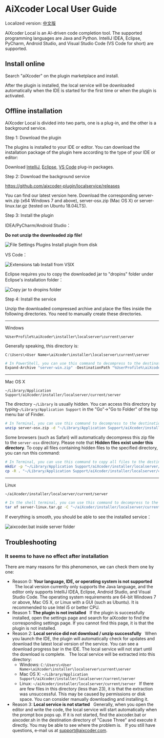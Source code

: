 # AiXcoder Local User Guide

Localized version: [中文版](https://github.com/aixcoder-plugin/localservice/blob/master/%E6%9C%AC%E5%9C%B0%E7%89%88aiXcoder%E4%BD%BF%E7%94%A8%E6%8C%87%E5%8D%97.md)

AiXcoder Local is an AI-driven code completion tool. The supported programming languages ​​are Java and Python. IntelliJ IDEA, Eclipse, PyCharm, Android Studio, and Visual Studio Code (VS Code for short) are supported.

## Install online

Search "aiXcoder" on the plugin marketplace and install.

After the plugin is installed, the local service will be downloaded automatically when the IDE is started for the first time or when the plugin is activated.

## Offline installation

AiXcoder Local is divided into two parts, one is a plug-in, and the other is a background service.

Step 1: Download the plugin

The plugins is installed to your IDE or editor. You can download the installation package of the plugin here according to the type of your IDE or editor:

Download [IntelliJ](https://plugins.jetbrains.com/plugin/13574-aixcoder-ai-completion/), [Eclipse](https://aixcoder.com/#/local), [VS Code](https://marketplace.visualstudio.com/items?itemName=aixcoder-plugin.aixcoder&ssr=false#overview) plug-in packages.

Step 2: Download the background service

https://github.com/aixcoder-plugin/localservice/releases

You can find our latest version here. Download the corresponding server-win.zip (x64 Windows 7 and above), server-osx.zip (Mac OS X) or server-linux.tar.gz (tested on Ubuntu 18.04LTS).

Step 3: Install the plugin

IDEA/PyCharm/Android Studio：

**Do not unzip the downloaded zip file!**

![File Settings Plugins Install plugin from disk](https://github.com/aixcoder-plugin/localservice/raw/master/idea-install-zip.png)

VS Code：

![Extensions tab Install from VSIX](https://github.com/aixcoder-plugin/localservice/raw/master/vscode-install-vsix.png)

Eclipse requires you to copy the downloaded jar to "dropins" folder under Eclipse's installation folder：

![Copy jar to dropins folder](https://github.com/aixcoder-plugin/localservice/raw/master/eclipse-installed.png)

Step 4: Install the service

Unzip the downloaded compressed archive and place the files inside the following directories. You need to manually create these directories.

***

Windows

`%UserProfile%\aiXcoder\installer\localserver\current\server`

Generally speaking, this directory is:

`C:\Users\<User Name>\aiXcoder\installer\localserver\current\server`

```powershell
# In PowerShell, you can use this command to decompress to the destination folder:
Expand-Archive "server-win.zip" -DestinationPath "%UserProfile%\aiXcoder\installer\localserver\current\server"
```

***

Mac OS X

`~/Library/Application Support/aiXcoder/installer/localserver/current/server`

The directory `~/Library` is usually hidden. You can access this directory by typing`~/Library/Application Support` in the "Go"->"Go to Folder" of the top menu bar of Finder.

```sh
# In Terminal, you can use this command to decompress to the destination folder:
unzip server-osx.zip -d "~/Library/Application Support/aiXcoder/installer/localserver/current/server"
```

Some browsers (such as Safari) will automatically decompress this zip file to the `server-osx` directory. Please note that **Hidden files exist under this directory**. To copy all files containing hidden files to the specified directory, you can run this command:

```sh
# In Terminal, you can use this command to copy all files to the destination folder:
mkdir -p "~/Library/Application Support/aiXcoder/installer/localserver/current/server"
cp -R . "~/Library/Application Support/aiXcoder/installer/localserver/current/server"
```

***

Linux

`~/aiXcoder/installer/localserver/current/server`

```sh
# In the shell terminal, you can use this command to decompress to the destination address:
tar xf server-linux.tar.gz -C "~/aiXcoder/installer/localserver/current/server"
```

If everything is smooth, you should be able to see the installed service：

![aixcoder.bat inside server folder](https://github.com/aixcoder-plugin/localservice/raw/master/local-installed.png)

## Troubleshooting

### It seems to have no effect after installation

There are many reasons for this phenomenon, we can check them one by one:

* Reason 0: **Your language, IDE, or operating system is not supported**
  The local version currently only supports the Java language, and the editor only supports IntelliJ IDEA, Eclipse, Android Studio, and Visual Studio Code. The operating system requirements are 64-bit Windows 7 or above, Mac OS X, or Linux with a GUI (such as Ubuntu). It is recommended to use Intel i5 or better CPU.
* Reason 1: **The plugin is not installed**
  If the plugin is successfully installed, open the settings page and search for aiXcoder to find the corresponding settings page. If you cannot find this page, it is that the plugin is not installed.
* Reason 2: **Local service did not download / unzip successfully**
  When you launch the IDE, the plugin will automatically check for updates and download the latest local version of the service. You can see a download progress bar in the IDE. The local service will not start until the download is complete.
  The local service will be extracted into this directory:
    * Windows: `C:\Users\<User Name>\aiXcoder\installer\localserver\current\server`
    * Mac OS X: `~/Library/Application Support/aiXcoder/installer/localserver/current/server`
    * Linux: `~/aiXcoder/installer/localserver/current/server`
  If there are few files in this directory (less than 23), it is that the extraction was unsuccessful. This may be caused by permissions or disk space. You can consider manually downloading and installing it.
* Reason 3: **Local service is not started**
  Generally, when you open the editor and write the code, the local service will start automatically when the prompt box pops up. If it is not started, find the aixcoder.bat or aixcoder.sh in the destination directory of "Cause Three" and execute it directly. You may be able to see where the problem is.
  If you still have questions, e-mail us at support@aixcoder.com.
